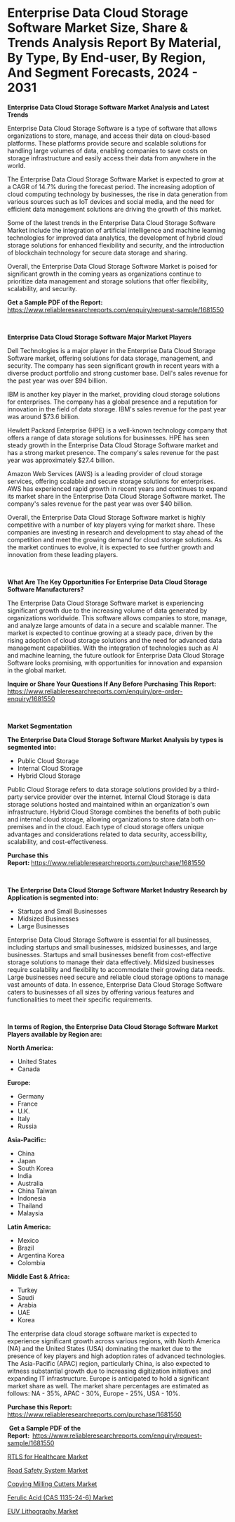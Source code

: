<p><h1>Enterprise Data Cloud Storage Software Market Size, Share & Trends Analysis Report By Material, By Type, By End-user, By Region, And Segment Forecasts, 2024 - 2031</h1></p><p><strong>Enterprise Data Cloud Storage Software Market Analysis and Latest Trends</strong></p>
<p><p>Enterprise Data Cloud Storage Software is a type of software that allows organizations to store, manage, and access their data on cloud-based platforms. These platforms provide secure and scalable solutions for handling large volumes of data, enabling companies to save costs on storage infrastructure and easily access their data from anywhere in the world.</p><p>The Enterprise Data Cloud Storage Software Market is expected to grow at a CAGR of 14.7% during the forecast period. The increasing adoption of cloud computing technology by businesses, the rise in data generation from various sources such as IoT devices and social media, and the need for efficient data management solutions are driving the growth of this market.</p><p>Some of the latest trends in the Enterprise Data Cloud Storage Software Market include the integration of artificial intelligence and machine learning technologies for improved data analytics, the development of hybrid cloud storage solutions for enhanced flexibility and security, and the introduction of blockchain technology for secure data storage and sharing.</p><p>Overall, the Enterprise Data Cloud Storage Software Market is poised for significant growth in the coming years as organizations continue to prioritize data management and storage solutions that offer flexibility, scalability, and security.</p></p>
<p><strong>Get a Sample PDF of the Report:&nbsp;</strong> <a href="https://www.reliableresearchreports.com/enquiry/request-sample/1681550">https://www.reliableresearchreports.com/enquiry/request-sample/1681550</a></p>
<p>&nbsp;</p>
<p><strong>Enterprise Data Cloud Storage Software Major Market Players</strong></p>
<p><p>Dell Technologies is a major player in the Enterprise Data Cloud Storage Software market, offering solutions for data storage, management, and security. The company has seen significant growth in recent years with a diverse product portfolio and strong customer base. Dell's sales revenue for the past year was over $94 billion.</p><p>IBM is another key player in the market, providing cloud storage solutions for enterprises. The company has a global presence and a reputation for innovation in the field of data storage. IBM's sales revenue for the past year was around $73.6 billion.</p><p>Hewlett Packard Enterprise (HPE) is a well-known technology company that offers a range of data storage solutions for businesses. HPE has seen steady growth in the Enterprise Data Cloud Storage Software market and has a strong market presence. The company's sales revenue for the past year was approximately $27.4 billion.</p><p>Amazon Web Services (AWS) is a leading provider of cloud storage services, offering scalable and secure storage solutions for enterprises. AWS has experienced rapid growth in recent years and continues to expand its market share in the Enterprise Data Cloud Storage Software market. The company's sales revenue for the past year was over $40 billion.</p><p>Overall, the Enterprise Data Cloud Storage Software market is highly competitive with a number of key players vying for market share. These companies are investing in research and development to stay ahead of the competition and meet the growing demand for cloud storage solutions. As the market continues to evolve, it is expected to see further growth and innovation from these leading players.</p></p>
<p>&nbsp;</p>
<p><strong>What Are The Key Opportunities For Enterprise Data Cloud Storage Software Manufacturers?</strong></p>
<p><p>The Enterprise Data Cloud Storage Software market is experiencing significant growth due to the increasing volume of data generated by organizations worldwide. This software allows companies to store, manage, and analyze large amounts of data in a secure and scalable manner. The market is expected to continue growing at a steady pace, driven by the rising adoption of cloud storage solutions and the need for advanced data management capabilities. With the integration of technologies such as AI and machine learning, the future outlook for Enterprise Data Cloud Storage Software looks promising, with opportunities for innovation and expansion in the global market.</p></p>
<p><strong>Inquire or Share Your Questions If Any Before Purchasing This Report:</strong> <a href="https://www.reliableresearchreports.com/enquiry/pre-order-enquiry/1681550">https://www.reliableresearchreports.com/enquiry/pre-order-enquiry/1681550</a></p>
<p>&nbsp;</p>
<p><strong>Market Segmentation</strong></p>
<p><strong>The Enterprise Data Cloud Storage Software Market Analysis by types is segmented into:</strong></p>
<p><ul><li>Public Cloud Storage</li><li>Internal Cloud Storage</li><li>Hybrid Cloud Storage</li></ul></p>
<p><p>Public Cloud Storage refers to data storage solutions provided by a third-party service provider over the internet. Internal Cloud Storage is data storage solutions hosted and maintained within an organization's own infrastructure. Hybrid Cloud Storage combines the benefits of both public and internal cloud storage, allowing organizations to store data both on-premises and in the cloud. Each type of cloud storage offers unique advantages and considerations related to data security, accessibility, scalability, and cost-effectiveness.</p></p>
<p><strong>Purchase this Report:&nbsp;</strong><a href="https://www.reliableresearchreports.com/purchase/1681550">https://www.reliableresearchreports.com/purchase/1681550</a></p>
<p>&nbsp;</p>
<p><strong>The Enterprise Data Cloud Storage Software Market Industry Research by Application is segmented into:</strong></p>
<p><ul><li>Startups and Small Businesses</li><li>Midsized Businesses</li><li>Large Businesses</li></ul></p>
<p><p>Enterprise Data Cloud Storage Software is essential for all businesses, including startups and small businesses, midsized businesses, and large businesses. Startups and small businesses benefit from cost-effective storage solutions to manage their data effectively. Midsized businesses require scalability and flexibility to accommodate their growing data needs. Large businesses need secure and reliable cloud storage options to manage vast amounts of data. In essence, Enterprise Data Cloud Storage Software caters to businesses of all sizes by offering various features and functionalities to meet their specific requirements.</p></p>
<p>&nbsp;</p>
<p><strong>In terms of Region, the Enterprise Data Cloud Storage Software Market Players available by Region are:</strong></p>
<p>
    <p> <strong> North America: </strong>
        <ul>
            <li>United States</li>
            <li>Canada</li>
        </ul>
        </p> 
    <p> <strong> Europe: </strong>
        <ul>
            <li>Germany</li>
            <li>France</li>
            <li>U.K.</li>
            <li>Italy</li>
            <li>Russia</li>
        </ul>
        </p> 
    <p> <strong> Asia-Pacific: </strong>
        <ul>
            <li>China</li>
            <li>Japan</li>
            <li>South Korea</li>
            <li>India</li>
            <li>Australia</li>
            <li>China Taiwan</li>
            <li>Indonesia</li>
            <li>Thailand</li>
            <li>Malaysia</li>
        </ul>
        </p> 
    <p> <strong> Latin America: </strong>
        <ul>
            <li>Mexico</li>
            <li>Brazil</li>
            <li>Argentina Korea</li>
            <li>Colombia</li>
        </ul>
        </p> 
    <p> <strong> Middle East & Africa: </strong>
        <ul>
            <li>Turkey</li>
            <li>Saudi</li>
            <li>Arabia</li>
            <li>UAE</li>
            <li>Korea</li>
        </ul>
    </p>
    </p>
<p><p>The enterprise data cloud storage software market is expected to experience significant growth across various regions, with North America (NA) and the United States (USA) dominating the market due to the presence of key players and high adoption rates of advanced technologies. The Asia-Pacific (APAC) region, particularly China, is also expected to witness substantial growth due to increasing digitization initiatives and expanding IT infrastructure. Europe is anticipated to hold a significant market share as well. The market share percentages are estimated as follows: NA - 35%, APAC - 30%, Europe - 25%, USA - 10%.</p></p>
<p><strong>Purchase this Report: </strong><a href="https://www.reliableresearchreports.com/purchase/1681550">https://www.reliableresearchreports.com/purchase/1681550</a></p>
<p>&nbsp;<strong>Get a Sample PDF of the Report:&nbsp;&nbsp;</strong><a href="https://www.reliableresearchreports.com/enquiry/request-sample/1681550">https://www.reliableresearchreports.com/enquiry/request-sample/1681550</a></p>
<p><strong></strong></p>
<p><p><a href="https://medium.com/@lauryframi644/rtls-for-healthcare-market-size-cagr-trends-2024-2030-9e759235e49c">RTLS for Healthcare Market</a></p><p><a href="https://medium.com/@malcomw102036/road-safety-system-market-trends-and-market-analysis-forecasted-for-period-2024-2031-79f3624edf25">Road Safety System Market</a></p><p><a href="https://github.com/bobicer/Market-Research-Report-List-2/blob/main/copying-milling-cutters-market.md">Copying Milling Cutters Market</a></p><p><a href="https://github.com/globismark/Market-Research-Report-List-2/blob/main/ferulic-acid-cas-1135-24-6-market.md">Ferulic Acid (CAS 1135-24-6) Market</a></p><p><a href="https://medium.com/@lauryframi644/euv-lithography-market-size-reveals-the-best-marketing-channels-in-global-industry-7e7275ac295c">EUV Lithography Market</a></p></p>